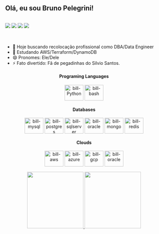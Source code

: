 ## Olá, eu sou Bruno Pelegrini!
<br>
<div> 
 	<a href="https://www.twitch.tv/billpelegrini" target="_blank"><img src="https://img.shields.io/badge/Twitch-9146FF?style=for-the-badge&logo=twitch&logoColor=white" target="_blank"></a>
  <a href = "mailto:contato@brunopelegrini.com"><img src="https://img.shields.io/badge/-Gmail-%23333?style=for-the-badge&logo=gmail&logoColor=white" target="_blank"></a>
  <a href="https://www.linkedin.com/in/brunompelegrini/" target="_blank"><img src="https://img.shields.io/badge/-LinkedIn-%230077B5?style=for-the-badge&logo=linkedin&logoColor=white" target="_blank"></a> 
  <a href="https://twitter.com/L0rdB1LL" target="_blank"><img src="https://img.shields.io/badge/Twitter-1DA1F2?style=for-the-badge&logo=twitter&logoColor=white" target="_blank"></a> 
</div><br><br>


- 🔭 Hoje buscando recolocação profissional como DBA/Data Engineer
- 🌱 Estudando AWS/Terraform/DynamoDB
- 😄 Pronomes: Ele/Dele
- ⚡ Fato divertido: Fã de pegadinhas do Silvio Santos.


<div align="center">

#### Programing Languages

<div style="display: inline_block">
  <img align="center" alt="bill-Python" height="50" width="60" src="https://cdn.jsdelivr.net/gh/devicons/devicon/icons/python/python-original.svg">
  <img align="center" alt="bill-bash" height="50" width="60" src="https://cdn.jsdelivr.net/gh/devicons/devicon/icons/bash/bash-original.svg">
</div>

#### Databases

<div style="display: inline_block">
  <img align="center" alt="bill-mysql" height="50" width="60" src="https://cdn.jsdelivr.net/gh/devicons/devicon/icons/mysql/mysql-original-wordmark.svg">
  <img align="center" alt="bill-postgres" height="50" width="60" src="https://cdn.jsdelivr.net/gh/devicons/devicon/icons/postgresql/postgresql-original-wordmark.svg">
  <img align="center" alt="bill-sqlserver" height="50" width="60" src="https://cdn.jsdelivr.net/gh/devicons/devicon/icons/microsoftsqlserver/microsoftsqlserver-plain-wordmark.svg">
  <img align="center" alt="bill-oracle" height="50" width="60" src="https://cdn.jsdelivr.net/gh/devicons/devicon/icons/oracle/oracle-original.svg">
  <img align="center" alt="bill-mongo" height="50" width="60" src="https://cdn.jsdelivr.net/gh/devicons/devicon/icons/mongodb/mongodb-original-wordmark.svg">
  <img align="center" alt="bill-redis" height="50" width="60" src="https://cdn.jsdelivr.net/gh/devicons/devicon/icons/redis/redis-original-wordmark.svg">
</div>

#### Clouds

<div style="display: inline_block">
  <img align="center" alt="bill-aws" height="50" width="60" src="https://cdn.jsdelivr.net/gh/devicons/devicon/icons/amazonwebservices/amazonwebservices-original-wordmark.svg">
  <img align="center" alt="bill-azure" height="50" width="60" src="https://cdn.jsdelivr.net/gh/devicons/devicon/icons/azure/azure-original-wordmark.svg">
  <img align="center" alt="bill-gcp" height="50" width="60" src="https://cdn.jsdelivr.net/gh/devicons/devicon/icons/googlecloud/googlecloud-original-wordmark.svg">
  <img align="center" alt="bill-oracle" height="50" width="60" src="https://cdn.jsdelivr.net/gh/devicons/devicon/icons/oracle/oracle-original.svg">
  <br><br>
</div>
</div>


<div align="center">
  <a href="https://github.com/billpelegrini">
  <img height="180em" src="https://github-readme-stats.vercel.app/api?username=billpelegrini&show_icons=true&theme=dark&include_all_commits=true&count_private=true"/>
  <img height="180em" src="https://github-readme-stats.vercel.app/api/top-langs/?username=billpelegrini&layout=compact&langs_count=7&theme=dark"/>
</div>
  

